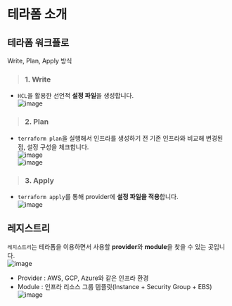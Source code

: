 # 테라폼 소개

## 테라폼 워크플로

Write, Plan, Apply 방식

> <h3>1. Write</h3>   

- `HCL`을 활용한 선언적 **설정 파일**을 생성합니다.   
![image](https://user-images.githubusercontent.com/43658658/155824888-cb7d222d-b012-4198-95b0-e2eb1b74d394.png)   


> <h3>2. Plan</h3>   

- `terraform plan`을 실행해서 인프라를 생성하기 전 기존 인프라와 비교해 변경된 점, 설정 구성을 체크합니다.   
![image](https://user-images.githubusercontent.com/43658658/155824952-de00dfff-0e39-4708-822e-42d7e66047a7.png)   
![image](https://user-images.githubusercontent.com/43658658/155824990-98c02aa8-b75f-4506-840e-2794a67d94d2.png)

> <h3>3. Apply</h3>   

- `terraform apply`를 통해 provider에 **설정 파일을 적용**합니다.   
![image](https://user-images.githubusercontent.com/43658658/155825003-06e75ce4-b911-4b60-8ec9-4df649962454.png)   

## 레지스트리

`레지스트리`는 테라폼을 이용하면서 사용할 **provider**와 **module**을 찾을 수 있는 곳입니다.   
![image](https://user-images.githubusercontent.com/43658658/155825040-f466c141-175f-4338-bd47-9dbe12d59414.png)

- Provider : AWS, GCP, Azure와 같은 인프라 환경
- Module : 인프라 리소스 그룹 템플릿(Instance + Security Group + EBS)   
![image](https://user-images.githubusercontent.com/43658658/155825045-2eb8edff-efcc-48cc-a420-ebdf49fd1e1c.png)   
